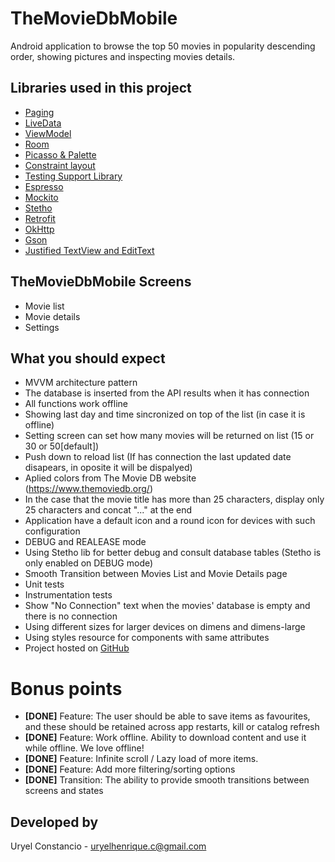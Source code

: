 # TheMovieDbMobile
Android application to browse the top 50 movies in popularity descending order, showing pictures and inspecting movies details.

## Libraries used in this project
- [Paging](https://developer.android.com/topic/libraries/architecture/paging.html#overview)
- [LiveData](https://developer.android.com/topic/libraries/architecture/livedata.html)
- [ViewModel](https://developer.android.com/topic/libraries/architecture/viewmodel.html)
- [Room](https://developer.android.com/topic/libraries/architecture/room.html)
- [Picasso & Palette](https://github.com/florent37/PicassoPalette)
- [Constraint layout](https://developer.android.com/training/constraint-layout/index.html)
- [Testing Support Library](https://developer.android.com/topic/libraries/testing-support-library/index.html)
- [Espresso](https://developer.android.com/training/testing/espresso/)
- [Mockito](https://site.mockito.org)
- [Stetho](http://facebook.github.io/stetho/)
- [Retrofit](https://square.github.io/retrofit/)
- [OkHttp](https://github.com/square/okhttp)
- [Gson](https://github.com/google/gson)
- [Justified TextView and EditText](https://github.com/programingjd/justified)

## TheMovieDbMobile Screens
- Movie list 
- Movie details 
- Settings

## What you should expect
- MVVM architecture pattern
- The database is inserted from the API results when it has connection
- All functions work offline 
- Showing last day and time sincronized on top of the list (in case it is offline)
- Setting screen can set how many movies will be returned on list (15 or 30 or 50[default])
- Push down to reload list (If has connection the last updated date disapears, in oposite it will be dispalyed)
- Aplied colors from The Movie DB website (https://www.themoviedb.org/)
- In the case that the movie title has more than 25 characters, display only 25 characters and concat "..." at the end 
- Application have a default icon and a round icon for devices with such configuration
- DEBUG and REALEASE mode
- Using Stetho lib for better debug and consult database tables (Stetho is only enabled on DEBUG mode)
- Smooth Transition between Movies List and Movie Details page
- Unit tests
- Instrumentation tests
- Show "No Connection" text when the movies' database is empty and there is no connection
- Using different sizes for larger devices on dimens and dimens-large
- Using styles resource for components with same attributes
- Project hosted on [GitHub](https://github.com/uhconst/TheMovieDbMobile.git)

# Bonus points
- **[DONE]** Feature: The user should be able to save items as favourites, and these should be retained
across app restarts, kill or catalog refresh
- **[DONE]** Feature: Work offline. Ability to download content and use it while offline. We love offline!
- **[DONE]** Feature: Infinite scroll / Lazy load of more items.
- **[DONE]** Feature: Add more filtering/sorting options 
- **[DONE]** Transition: The ability to provide smooth transitions between screens and states

## Developed by
Uryel Constancio - [uryelhenrique.c@gmail.com](uryelhenrique.c@gmail.com)
